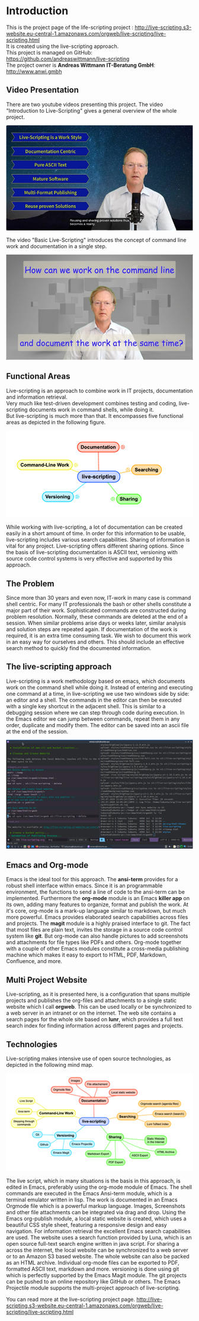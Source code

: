 # Introduction

This is the project page of the life-scripting project : <http://live-scripting.s3-website.eu-central-1.amazonaws.com/orgweb/live-scripting/live-scripting.html>  
It is created using the live-scripting approach.  
This project is managed on GitHub: <https://github.com/andreaswittmann/live-scripting>  
The project owner is **Andreas Wittmann IT-Beratung GmbH**: <http://www.anwi.gmbh>  

## Video Presentation
There are two youtube videos presenting this project.
The video "Introduction to Live-Scripting" gives a general overview of the whole project.

[![img](images/2020-10-03_13-00-36_Video_Live-Scripting_Introduction.jpg "Youtube Video Live-Scripting Introduction")](https://www.youtube.com/watch?v=yeqhcgk2DyE)

The video "Basic Live-Scripting" introduces the concept of command line work and documentation in a single step.

[![img](images/2020-10-03_13-20-36_Video_Basic_Live-Scripting.jpg "Youtube Video Basic Live-Scripting")](https://www.youtube.com/watch?v=i-LFDV2D6Bk)


## Functional Areas

Live-scripting is an approach to combine work in IT projects, documentation and information retrieval.  
Very much like test-driven development combines testing and coding, live-scripting documents work in command shells, while doing it.  
But live-scripting is much more than that. It encompasses five functional areas as depicted in the following figure.  

[![img](images/Introduction/2020-09-10_08-09-30_2020-09-10_08-07-19.png "Functional Areas of live-scripting")](images/Introduction/2020-09-10_08-09-30_2020-09-10_08-07-19.png)  

While working with live-scripting, a lot of documentation can be created easily in a short amount of time. In order for this information to be usable, live-scripting includes various search capabilities. Sharing of information is vital for any project. Live-scripting offers different sharing options. Since the basis of live-scripting documentation is ASCII text, versioning with source code control systems is very effective and supported by this approach.  

## The Problem

Since more than 30 years and even now, IT-work in many case is command shell centric. For many IT professionals the bash or other shells constitute a major part of their work. Sophisticated commands are constructed during problem resolution. Normally, these commands are deleted at the end of a session. When similar problems arise days or weeks later, similar analysis and solution steps are repeated again. If documentation of the work is required, it is an extra time consuming task. We wish to document this work in an easy way for ourselves and others. This should include an effective search method to quickly find the documented information.  

## The live-scripting approach

Live-scripting is a work methodology based on emacs, which documents work on the command shell while doing it. Instead of entering and executing one command at a time, in live-scripting we use two windows side by side: an editor and a shell. The commands in the editor can then be executed with a single key shortcut in the adjacent shell. This is similar to a debugging session where we can step through code during execution. In the Emacs editor we can jump between commands, repeat them in any order, duplicate and modify them. The editor can be saved into an ascii file at the end of the session.  

![img](images/Introduction/2020-07-03_22-06-50_2020-07-03_22-05-56.png "Live-Scripting Session in Emacs.")  

## Emacs and Org-mode

Emacs is the ideal tool for this approach. The **ansi-term** provides for a robust shell interface within emacs. Since it is an programmable environment, the functions to send a line of code to the ansi-term can be implemented. Furthermore the **org-mode** module is an Emacs **killer app** on its own, adding many features to organize, format and publish the work. At it's core, org-mode is a mark-up language similar to markdown, but much more powerful. Emacs provides elaborated search capabilities across files and projects. The **magit** module is a highly praised interface to git. The fact that most files are plain text, invites the storage in a source code control system like **git**. But org-mode can also handle pictures to add screenshots and attachments for file types like PDFs and others. Org-mode together with a couple of other Emacs modules constitute a cross-media publishing machine which makes it easy to export to HTML, PDF, Markdown, Confluence, and more.  

## Multi Project Website

Live-scripting, as it is presented here, is a configuration that spans multiple projects and publishes the org-files and attachments to a single static website which I call **orgweb**. This can be used locally or be synchronized to a web server in an intranet or on the internet. The web site contains a search pages for the whole site based on **lunr**, which provides a full text search index for finding information across different pages and projects.  

## Technologies

Live-scripting makes intensive use of open source technologies, as depicted in the following mind map.  

[![img](images/Introduction/2020-09-10_08-58-44_2020-09-10_08-26-39.png "Technologies used by live-scripting")](images/Introduction/2020-09-10_08-58-44_2020-09-10_08-26-39.png)  

The live script, which in many situations is the basis in this approach, is edited in Emacs, preferably using the org-mode module of Emacs. The shell commands are executed in the Emacs Ansi-term module, which is a terminal emulator written in lisp. The work is documented in an Emacs Orgmode file which is a powerful markup language. Images, Screenshots and other file attachments can be integrated via drag and drop. Using the Emacs org-publish module, a local static website is created, which uses a beautiful CSS style sheet, featuring a responsive design and easy navigation. For information retrieval the excellent Emacs search capabilities are used. The website uses a search function provided by Luna, which is an open source full-text search engine written in java script. For sharing a across the internet, the local website can be synchronized to a web server or to an Amazon S3 based website. The whole website can also be packed as an HTML archive. Individual org-mode files can be exported to PDF, formatted ASCII text, markdown and more. versioning is done using git which is perfectly supported by the Emacs Magit module. The git projects can be pushed to an online repository like GitHub or others. The Emacs Projectile module supports the multi-project approach of live-scripting.  

You can read more at the live-scripting project page.  <http://live-scripting.s3-website.eu-central-1.amazonaws.com/orgweb/live-scripting/live-scripting.html>  
